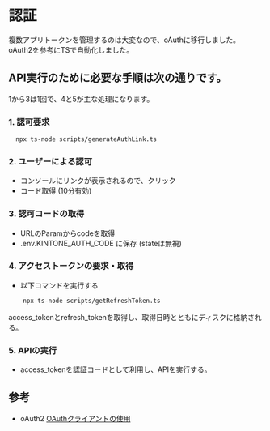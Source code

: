 # 認証

複数アプリトークンを管理するのは大変なので、oAuthに移行しました。
oAuth2を参考にTSで自動化しました。

## API実行のために必要な手順は次の通りです。

1から3は1回で、4と5が主な処理になります。

### 1. 認可要求

```bash
  npx ts-node scripts/generateAuthLink.ts
```

### 2. ユーザーによる認可

- コンソールにリンクが表示されるので、クリック
- コード取得 (10分有効)

### 3. 認可コードの取得

- URLのParamからcodeを取得
- .env.KINTONE_AUTH_CODE に保存 (stateは無視)

### 4. アクセストークンの要求・取得

- 以下コマンドを実行する

```bash
    npx ts-node scripts/getRefreshToken.ts
```

access_tokenとrefresh_tokenを取得し、取得日時とともにディスクに格納される。

### 5. APIの実行

- access_tokenを認証コードとして利用し、APIを実行する。

## 参考

- oAuth2
[OAuthクライアントの使用](https://developer.cybozu.io/hc/ja/articles/360015955171-OAuth%E3%82%AF%E3%83%A9%E3%82%A4%E3%82%A2%E3%83%B3%E3%83%88%E3%81%AE%E4%BD%BF%E7%94%A8)